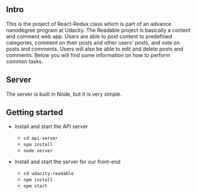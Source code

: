 ## Intro
This is the project of React-Redux class which is part of an advance nanodegree program at Udacity.
The Readable project is basically a content and comment web app. Users are able to post content to predefined categories, comment on their posts and other users' posts, and vote on posts and comments. Users will also be able to edit and delete posts and comments.
Below you will find some information on how to perform common tasks.<br>

## Server
The server is built in Node, but it is very simple.

## Getting started
* Install and start the API server
    - `cd api-server`
    - `npm install`
    - `node server`
* Install and start the server for our front-end
   
    - `cd udacity-readable`
    - `npm install`
    - `npm start`


